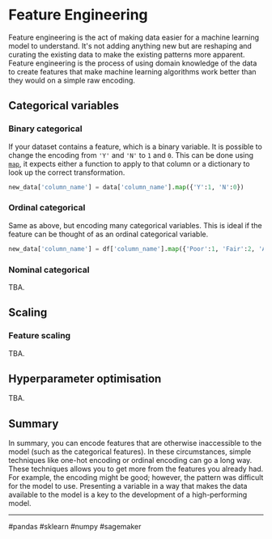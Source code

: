 # Feature Engineering

Feature engineering is the act of making data easier for a machine learning model to understand. It's not adding anything new but are reshaping and curating the existing data to make the existing patterns more apparent. Feature engineering is the process of using domain knowledge of the data to create features that make machine learning algorithms work better than they would on a simple raw encoding.

## Categorical variables
### Binary categorical

If your dataset contains a feature, which is a binary variable. It is possible to change the encoding from `'Y'` and `'N'` to `1` and `0`. This can be done using [`map`](https://pandas.pydata.org/pandas-docs/stable/reference/api/pandas.Series.map.html), it expects either a function to apply to that column or a dictionary to look up the correct transformation.

```python
new_data['column_name'] = data['column_name'].map({'Y':1, 'N':0})
```

### Ordinal categorical

Same as above, but encoding many categorical variables. This is ideal if the feature can be thought of as an ordinal categorical variable.

```python
new_data['column_name'] = df['column_name'].map({'Poor':1, 'Fair':2, 'Average':3, 'Good':4, 'Very Good':5})
```

### Nominal categorical

TBA.

## Scaling
### Feature scaling

TBA.

## Hyperparameter optimisation

TBA.

## Summary

In summary, you can encode features that are otherwise inaccessible to the model (such as the categorical features). In these circumstances, simple techniques like one-hot encoding or ordinal encoding can go a long way. These techniques allows you to get more from the features you already had. For example, the encoding might be good; however, the pattern was difficult for the model to use. Presenting a variable in a way that makes the data available to the model is a key to the development of a high-performing model.


---

#pandas #sklearn #numpy #sagemaker 